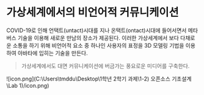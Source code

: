 # 가상세계에서의 비언어적 커뮤니케이션

COVID-19로 인해 언택트(untact)시대를 지나 온택트(ontact)시대에 들어서면서 메타버스 기술을 이용해 새로운 만남의 장소가 제공된다. 이러한 가상세계에서 보다 다채로운 소통을 하기 위해 비언어적 요소 중 하나인 사용자의 표정을 3D 모델링 기법을 이용하여 아바타에 입히는 기술을 만든다.

> 가상세계에서도 대면 커뮤니케이션에 버금가는 풍요로운 미디어를 구축한다.

![icon.png](C:\Users\tmddu\Desktop\1학년 2학기 과제\1-2) 오픈소스 기초설계\Lab 1)/icon.png)



